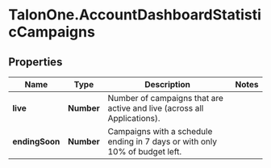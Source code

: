 # TalonOne.AccountDashboardStatisticCampaigns

## Properties

Name | Type | Description | Notes
------------ | ------------- | ------------- | -------------
**live** | **Number** | Number of campaigns that are active and live (across all Applications). | 
**endingSoon** | **Number** | Campaigns with a schedule ending in 7 days or with only 10% of budget left. | 


